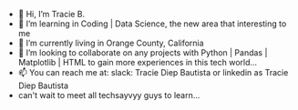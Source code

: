 - 👋 Hi, I’m Tracie B.
- 👀 I’m learning in Coding | Data Science, the new area that interesting to me
- 🌱 I’m currently living in Orange County, California
- 💞️ I’m looking to collaborate on any projects with Python | Pandas | Matplotlib | HTML to gain more experiences in this tech world... 
- 📫 You can reach me at: slack: Tracie Diep Bautista or linkedin as Tracie Diep Bautista
- can't wait to meet all techsayvyy guys to learn... 

<!---
TracieDiepBautista/TracieDiepBautista is a ✨ special ✨ repository because its `README.md` (this file) appears on your GitHub profile.
You can click the Preview link to take a look at your changes.
--->
